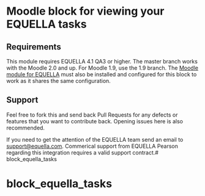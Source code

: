 Moodle block for viewing your EQUELLA tasks
=============

Requirements
------------

This module requires EQUELLA 4.1 QA3 or higher.  The master branch works with the Moodle 2.0 and up.  For Moodle 1.9, use the 1.9 branch.  The [Moodle module for EQUELLA](https://github.com/equella/moodle-module) must also be installed and configured for this block to work as it shares the same configuration.

Support
-------

Feel free to fork this and send back Pull Requests for any defects or features that you want to contribute back.  Opening issues here is also recommended.

If you need to get the attention of the EQUELLA team send an email to support@equella.com.  Commerical support from EQUELLA Pearson regarding this integration requires a valid support contract.# block_equella_tasks
# block_equella_tasks
